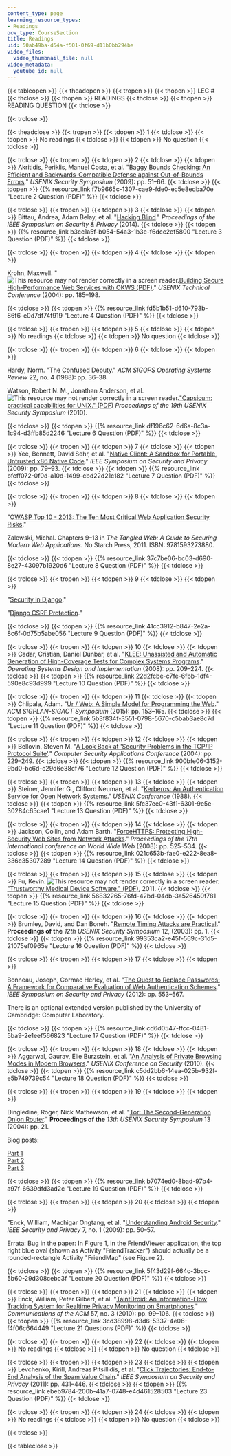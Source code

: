 ```yaml
---
content_type: page
learning_resource_types:
- Readings
ocw_type: CourseSection
title: Readings
uid: 50ab49ba-d54a-f501-0f69-d11b0bb294be
video_files:
  video_thumbnail_file: null
video_metadata:
  youtube_id: null
---
```


{{< tableopen >}}
{{< theadopen >}}
{{< tropen >}}
{{< thopen >}}
LEC #
{{< thclose >}}
{{< thopen >}}
READINGS
{{< thclose >}}
{{< thopen >}}
READING QUESTION
{{< thclose >}}

{{< trclose >}}

{{< theadclose >}}
{{< tropen >}}
{{< tdopen >}}
1
{{< tdclose >}}
{{< tdopen >}}
No readings
{{< tdclose >}}
{{< tdopen >}}
No question
{{< tdclose >}}

{{< trclose >}}
{{< tropen >}}
{{< tdopen >}}
2
{{< tdclose >}}
{{< tdopen >}}
Akritidis, Periklis, Manuel Costa, et al. "[Baggy Bounds Checking: An Efficient and Backwards-Compatible Defense against Out-of-Bounds Errors](http://research.microsoft.com/apps/pubs/default.aspx?id=101450)." _USENIX Security Symposium_ (2009): pp. 51–66.
{{< tdclose >}}
{{< tdopen >}}
{{% resource_link f7b9665c-1307-cae9-fde0-ec5e8edba70e "Lecture 2 Question (PDF)" %}}
{{< tdclose >}}

{{< trclose >}}
{{< tropen >}}
{{< tdopen >}}
3
{{< tdclose >}}
{{< tdopen >}}
Bittau, Andrea, Adam Belay, et al. "[Hacking Blind](http://crypto.stanford.edu/~dabo/pubs/abstracts/brop.html)." _Proceedings of the IEEE Symposium on Security & Privacy_ (2014).
{{< tdclose >}}
{{< tdopen >}}
{{% resource_link b3cc1a5f-b054-54a3-1b3e-f6dcc2ef5800 "Lecture 3 Question (PDF)" %}}
{{< tdclose >}}

{{< trclose >}}
{{< tropen >}}
{{< tdopen >}}
4
{{< tdclose >}}
{{< tdopen >}}


Krohn, Maxwell. "![This resource may not render correctly in a screen reader.](/images/inacessible.gif)[Building Secure High-Performance Web Services with OKWS (PDF)](https://pdos.csail.mit.edu/papers/okws-usenix04.pdf)." _USENIX Technical Conference_ (2004): pp. 185–198.


{{< tdclose >}}
{{< tdopen >}}
{{% resource_link fd5b1b51-d610-793b-86f6-e0d7df74f919 "Lecture 4 Question (PDF)" %}}
{{< tdclose >}}

{{< trclose >}}
{{< tropen >}}
{{< tdopen >}}
5
{{< tdclose >}}
{{< tdopen >}}
No readings
{{< tdclose >}}
{{< tdopen >}}
No question
{{< tdclose >}}

{{< trclose >}}
{{< tropen >}}
{{< tdopen >}}
6
{{< tdclose >}}
{{< tdopen >}}


Hardy, Norm. "The Confused Deputy." _ACM SIGOPS Operating Systems Review_ 22, no. 4 (1988): pp. 36–38.

Watson, Robert N. M., Jonathan Anderson, et al. ![This resource may not render correctly in a screen reader.](/images/inacessible.gif)["Capsicum: practical capabilities for UNIX." (PDF)](https://www.usenix.org/legacy/event/sec10/tech/full_papers/Watson.pdf) _Proceedings of the 19th USENIX Security Symposium_ (2010).


{{< tdclose >}}
{{< tdopen >}}
{{% resource_link df196c62-6d6a-8c3a-1c94-d3ffb85d2246 "Lecture 6 Question (PDF)" %}}
{{< tdclose >}}

{{< trclose >}}
{{< tropen >}}
{{< tdopen >}}
7
{{< tdclose >}}
{{< tdopen >}}
Yee, Bennett, David Sehr, et al. "[Native Client: A Sandbox for Portable, Untrusted x86 Native Code](http://dx.doi.org/10.1109/SP.2009.25)." _IEEE Symposium on Security and Privacy_ (2009): pp. 79–93.
{{< tdclose >}}
{{< tdopen >}}
{{% resource_link bfcff072-0f0d-a10d-1499-cbd22d21c182 "Lecture 7 Question (PDF)" %}}
{{< tdclose >}}

{{< trclose >}}
{{< tropen >}}
{{< tdopen >}}
8
{{< tdclose >}}
{{< tdopen >}}


"[OWASP Top 10 - 2013: The Ten Most Critical Web Application Security Risks](https://www.owasp.org/index.php/Top_10_2013-Top_10)."

Zalewski, Michal. Chapters 9–13 in _The Tangled Web: A Guide to Securing Modern Web Applications_. No Starch Press, 2011. ISBN: 9781593273880.


{{< tdclose >}}
{{< tdopen >}}
{{% resource_link 37c7be06-bc03-d690-8e27-43097b1920d6 "Lecture 8 Question (PDF)" %}}
{{< tdclose >}}

{{< trclose >}}
{{< tropen >}}
{{< tdopen >}}
9
{{< tdclose >}}
{{< tdopen >}}


"[Security in Django](https://docs.djangoproject.com/en/2.2/topics/security/)."

"[Django CSRF Protection](https://docs.djangoproject.com/en/dev/ref/csrf/)."


{{< tdclose >}}
{{< tdopen >}}
{{% resource_link 41cc3912-b847-2e2a-8c6f-0d75b5abe056 "Lecture 9 Question (PDF)" %}}
{{< tdclose >}}

{{< trclose >}}
{{< tropen >}}
{{< tdopen >}}
10
{{< tdclose >}}
{{< tdopen >}}
Cadar, Cristian, Daniel Dunbar, et al. "[KLEE: Unassisted and Automatic Generation of High-Coverage Tests for Complex Systems Programs](http://llvm.org/pubs/2008-12-OSDI-KLEE.html)." _Operating Systems Design and Implementation_ (2008): pp. 209–224.
{{< tdclose >}}
{{< tdopen >}}
{{% resource_link 22d2fcbe-c7fe-6fbb-1df4-590e8c93d999 "Lecture 10 Question (PDF)" %}}
{{< tdclose >}}

{{< trclose >}}
{{< tropen >}}
{{< tdopen >}}
11
{{< tdclose >}}
{{< tdopen >}}
Chlipala, Adam. "[Ur / Web: A Simple Model for Programming the Web](http://dspace.mit.edu/handle/1721.1/92321)." _ACM SIGPLAN-SIGACT Symposium_ (2015): pp. 153–165.
{{< tdclose >}}
{{< tdopen >}}
{{% resource_link 5b3f834f-3551-0798-5670-c5bab3ae8c7d "Lecture 11 Question (PDF)" %}}
{{< tdclose >}}

{{< trclose >}}
{{< tropen >}}
{{< tdopen >}}
12
{{< tdclose >}}
{{< tdopen >}}
Bellovin, Steven M. "[A Look Back at 'Security Problems in the TCP/IP Protocol Suite'](http://dx.doi.org/10.1109/CSAC.2004.3)." _Computer Security Applications Conference_ (2004): pp. 229–249.
{{< tdclose >}}
{{< tdopen >}}
{{% resource_link 900bfe06-3152-9bd0-bc6d-c29d6e38cf76 "Lecture 12 Question (PDF)" %}}
{{< tdclose >}}

{{< trclose >}}
{{< tropen >}}
{{< tdopen >}}
13
{{< tdclose >}}
{{< tdopen >}}
Steiner, Jennifer G., Clifford Neuman, et al. "[Kerberos: An Authentication Service for Open Network Systems](http://citeseerx.ist.psu.edu/viewdoc/summary?doi=10.1.1.112.9002)." _USENIX Conference_ (1988).
{{< tdclose >}}
{{< tdopen >}}
{{% resource_link 5fc37ee0-43f1-6301-9e5e-30284c65cae1 "Lecture 13 Question (PDF)" %}}
{{< tdclose >}}

{{< trclose >}}
{{< tropen >}}
{{< tdopen >}}
14
{{< tdclose >}}
{{< tdopen >}}
Jackson, Collin, and Adam Barth. "[ForceHTTPS: Protecting High-Security Web Sites from Network Attacks](http://dx.doi.org/10.1145/1367497.1367569)." _Proceedings of the_ _17th_ _international conference on World Wide Web_ (2008): pp. 525–534.
{{< tdclose >}}
{{< tdopen >}}
{{% resource_link 021c653b-fae0-e222-8ea8-336c35307289 "Lecture 14 Question (PDF)" %}}
{{< tdclose >}}

{{< trclose >}}
{{< tropen >}}
{{< tdopen >}}
15
{{< tdclose >}}
{{< tdopen >}}
Fu, Kevin. ![This resource may not render correctly in a screen reader.](/images/inacessible.gif)["Trustworthy Medical Device Software." (PDF)](http://spqr.eecs.umich.edu/papers/fu-trustworthy-medical-device-software-IOM11.pdf), 2011.
{{< tdclose >}}
{{< tdopen >}}
{{% resource_link 56832265-76fd-42bd-04db-3a526450f781 "Lecture 15 Question (PDF)" %}}
{{< tdclose >}}

{{< trclose >}}
{{< tropen >}}
{{< tdopen >}}
16
{{< tdclose >}}
{{< tdopen >}}
Brumley, David, and Dan Boneh. "[Remote Timing Attacks are Practical](http://citeseerx.ist.psu.edu/viewdoc/summary?doi=10.1.1.12.2615)." __Proceedings of the__ _12th_ _USENIX Security Symposium_ 12, (2003): pp. 1.
{{< tdclose >}}
{{< tdopen >}}
{{% resource_link 99353ca2-e45f-569c-31d5-21075ef0965e "Lecture 16 Question (PDF)" %}}
{{< tdclose >}}

{{< trclose >}}
{{< tropen >}}
{{< tdopen >}}
17
{{< tdclose >}}
{{< tdopen >}}


Bonneau, Joseph, Cormac Herley, et al. "[The Quest to Replace Passwords: A Framework for Comparative Evaluation of Web Authentication Schemes](http://dx.doi.org/10.1109/SP.2012.44)." _IEEE Symposium on Security and Privacy_ (2012): pp. 553–567.

There is an optional extended version published by the University of Cambridge: Computer Laboratory.


{{< tdclose >}}
{{< tdopen >}}
{{% resource_link cd6d0547-ffcc-0481-5ba9-2e1eef566823 "Lecture 17 Question (PDF)" %}}
{{< tdclose >}}

{{< trclose >}}
{{< tropen >}}
{{< tdopen >}}
18
{{< tdclose >}}
{{< tdopen >}}
Aggarwal, Gaurav, Elie Burzstein, et al. "[An Analysis of Private Browsing Modes in Modern Browsers](http://dl.acm.org/citation.cfm?id=1929828)." _USENIX Conference on Security_ (2010).
{{< tdclose >}}
{{< tdopen >}}
{{% resource_link c5dd2bb6-14ea-025b-932f-e5b749739c54 "Lecture 18 Question (PDF)" %}}
{{< tdclose >}}

{{< trclose >}}
{{< tropen >}}
{{< tdopen >}}
19
{{< tdclose >}}
{{< tdopen >}}


Dingledine, Roger, Nick Mathewson, et al. "[Tor: The Second-Generation Onion Router](http://www.nrl.navy.mil/itd/chacs/dingledine-tor-second-generation-onion-router)." __Proceedings of the__ _13th_ _USENIX Security Symposium_ 13 (2004): pp. 21.

Blog posts:

[Part 1](http://blog.torproject.org/blog/top-changes-tor-2004-design-paper-part-1)  
[Part 2](https://blog.torproject.org/blog/top-changes-tor-2004-design-paper-part-2)  
[Part 3](https://blog.torproject.org/blog/top-changes-tor-2004-design-paper-part-3)


{{< tdclose >}}
{{< tdopen >}}
{{% resource_link b7074ed0-8bad-97b4-a97f-6639dfd3ad2c "Lecture 19 Question (PDF)" %}}
{{< tdclose >}}

{{< trclose >}}
{{< tropen >}}
{{< tdopen >}}
20
{{< tdclose >}}
{{< tdopen >}}


"Enck, William, Machigar Ongtang, et al. "[Understanding Android Security](http://dx.doi.org/10.1109/MSP.2009.26)." _IEEE Security and Privacy_ 7, no. 1 (2009): pp. 50–57.

Errata: Bug in the paper: In Figure 1, in the FriendViewer application, the top right blue oval (shown as Activity "FriendTracker") should actually be a rounded-rectangle Activity "FriendMap" (see Figure 2).


{{< tdclose >}}
{{< tdopen >}}
{{% resource_link 5f43d29f-664c-3bcc-5b60-29d308cebc3f "Lecture 20 Question (PDF)" %}}
{{< tdclose >}}

{{< trclose >}}
{{< tropen >}}
{{< tdopen >}}
21
{{< tdclose >}}
{{< tdopen >}}
Enck, William, Peter Gilbert, et al. "[TaintDroid: An Information-Flow Tracking System for Realtime Privacy Monitoring on Smartphones](http://dx.doi.org/10.1145/2494522)." _Communications of the ACM_ 57, no. 3 (2010): pp. 99–106.
{{< tdclose >}}
{{< tdopen >}}
{{% resource_link 3cd38998-d3d6-5337-4e06-f4f06c664449 "Lecture 21 Questions (PDF)" %}}
{{< tdclose >}}

{{< trclose >}}
{{< tropen >}}
{{< tdopen >}}
22
{{< tdclose >}}
{{< tdopen >}}
No readings
{{< tdclose >}}
{{< tdopen >}}
No question
{{< tdclose >}}

{{< trclose >}}
{{< tropen >}}
{{< tdopen >}}
23
{{< tdclose >}}
{{< tdopen >}}
Levchenko, Kirill, Andreas Pitsillidis, et al. "[Click Trajectories: End-to-End Analysis of the Spam Value Chain](http://dx.doi.org/10.1109/SP.2011.24)." _IEEE Symposium on Security and Privacy_ (2011): pp. 431–446.
{{< tdclose >}}
{{< tdopen >}}
{{% resource_link ebeb9784-200b-41a7-0748-e4d461528503 "Lecture 23 Question (PDF)" %}}
{{< tdclose >}}

{{< trclose >}}
{{< tropen >}}
{{< tdopen >}}
24
{{< tdclose >}}
{{< tdopen >}}
No readings
{{< tdclose >}}
{{< tdopen >}}
No question
{{< tdclose >}}

{{< trclose >}}

{{< tableclose >}}